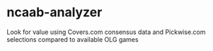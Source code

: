 # ncaab-analyzer
Look for value using Covers.com consensus data and Pickwise.com selections compared to available OLG games
